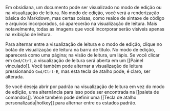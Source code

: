 Em obsidiana, um documento pode ser visualizado no modo de edição ou na visualização de leitura. No modo de edição, você verá a renderização básica do Markdown, mas certas coisas, como realce de sintaxe de código e arquivos incorporados, só aparecerão na visualização de leitura. Mais notavelmente, todas as imagens que você incorporar serão visíveis apenas na exibição de leitura.

Para alternar entre a visualização de leitura e o modo de edição, clique no botão de visualização de leitura na barra de título. No modo de edição, aparecerá como uma página; na visão de leitura, um lápis. Se você clicar em `Cmd/Ctrl`, a visualização de leitura será aberta em um [[Painel vinculado]]. Você também pode alternar a visualização de leitura pressionando `Cmd/Ctrl-E`, mas esta tecla de atalho pode, é claro, ser alterada.

Se você deseja abrir por padrão na visualização de leitura em vez do modo de edição, uma alternância para isso pode ser encontrada na [[paleta de comandos]]. Você também pode definir uma [[Tecla de atalho personalizada|hotkey]] para alternar entre os estados padrão.